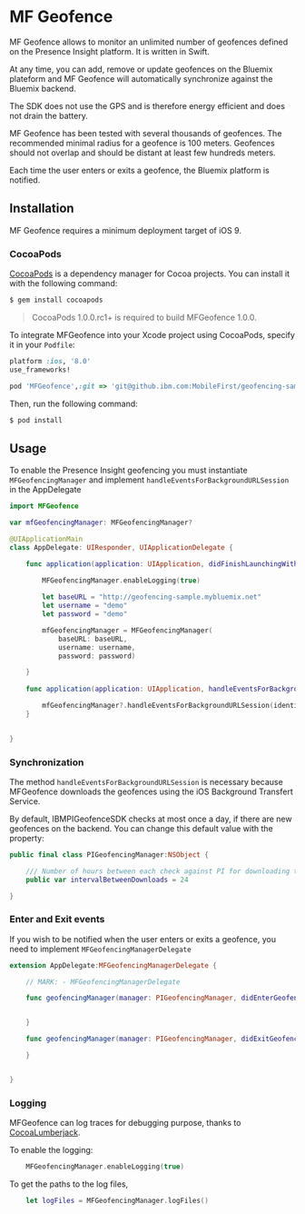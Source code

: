 # MF Geofence

MF Geofence allows to monitor an unlimited number of geofences defined on the Presence Insight platform. 
It is written in Swift.

At any time, you can add, remove or update geofences on the Bluemix plateform and MF Geofence
will automatically synchronize against the Bluemix backend.

The SDK does not use the GPS and is therefore energy efficient and does not drain the battery.

MF Geofence has been tested with several thousands of geofences. 
The recommended minimal radius for a geofence is 100 meters. Geofences should not overlap and should be distant
at least few hundreds meters. 

Each time the user enters or exits a geofence, the Bluemix platform is notified.


## Installation

MF Geofence requires a minimum deployment target of iOS 9.

### CocoaPods

[CocoaPods](http://cocoapods.org) is a dependency manager for Cocoa projects. You can install it with the following command:

```bash
$ gem install cocoapods
```

> CocoaPods 1.0.0.rc1+ is required to build MFGeofence 1.0.0.

To integrate MFGeofence into your Xcode project using CocoaPods, specify it in your `Podfile`:

```ruby
platform :ios, '8.0'
use_frameworks!

pod 'MFGeofence',:git => 'git@github.ibm.com:MobileFirst/geofencing-sample.git'
```

Then, run the following command:

```bash
$ pod install
```

## Usage

To enable the Presence Insight geofencing  you must instantiate `MFGeofencingManager` 
and implement `handleEventsForBackgroundURLSession` in the AppDelegate

```swift
import MFGeofence

var mfGeofencingManager: MFGeofencingManager?

@UIApplicationMain
class AppDelegate: UIResponder, UIApplicationDelegate {

	func application(application: UIApplication, didFinishLaunchingWithOptions launchOptions: [NSObject: AnyObject]?) -> Bool {
	
		MFGeofencingManager.enableLogging(true)

		let baseURL = "http://geofencing-sample.mybluemix.net"
		let username = "demo"
		let password = "demo"

		mfGeofencingManager = MFGeofencingManager(
			baseURL: baseURL,
			username: username,
			password: password)

	}
	
	func application(application: UIApplication, handleEventsForBackgroundURLSession identifier: String, completionHandler: () -> Void) {

		mfGeofencingManager?.handleEventsForBackgroundURLSession(identifier, completionHandler: completionHandler)
	}

	
}
```


### Synchronization

The method `handleEventsForBackgroundURLSession` is necessary because MFGeofence downloads the geofences using
the iOS Background Transfert Service.

By default, IBMPIGeofenceSDK checks at most once a day, if there are new geofences on the backend. You can change
this default value with the property:

```swift
public final class PIGeofencingManager:NSObject {

	/// Number of hours between each check against PI for downloading the geofence definitions 
	public var intervalBetweenDownloads = 24

}
```

### Enter and Exit events

If you wish to be notified when the user enters or exits a geofence, you need to implement `MFGeofencingManagerDelegate`


```swift
extension AppDelegate:MFGeofencingManagerDelegate {

	// MARK: - MFGeofencingManagerDelegate

	func geofencingManager(manager: PIGeofencingManager, didEnterGeofence geofence: MFGeofence? ) {


	}

	func geofencingManager(manager: PIGeofencingManager, didExitGeofence geofence: MFGeofence? ) {

	}


}

```


### Logging

MFGeofence can log traces for debugging purpose, thanks to [CocoaLumberjack](https://cocoapods.org/pods/CocoaLumberjack).

To enable the logging:

```swift
	MFGeofencingManager.enableLogging(true)
```

To get the paths to the log files,


```swift
	let logFiles = MFGeofencingManager.logFiles()
```




